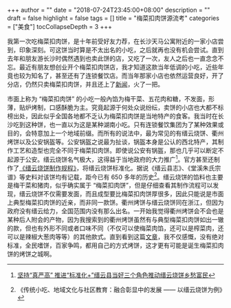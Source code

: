 +++
author = ""
date = "2018-07-24T23:45:00+08:00"
description = ""
draft = false
highlight = false
tags = []
title = "梅菜扣肉饼源流考"
categories = ["美食"]
tocCollapseDepth = 3
+++

我第一次吃梅菜扣肉饼，是十年前受好友力荐，在长沙天马公寓附近的一家小店尝到，印象深刻。可这饼当时算是不太出名的小吃，之后就再也没有机会尝试。直到去年和朋友游长沙时偶然遇到也卖此饼的店，又吃了一次，友人之后也一直念念不忘。最近有朋友想创业开个梅菜扣肉饼店，我才知道这款当年低调的小吃，近些年竟也较为知名了，甚至还有了连锁餐饮店。而当年那家小店也依然运营良好，开了分店，仍然只卖梅菜扣肉饼，并且还上了[新闻](https://www.bbc.com/zhongwen/simp/world/2014/06/140606_xijinping_shaojianhua_meatpie)，火了一把。

市面上称为 “梅菜扣肉饼” 的小吃一般內馅为梅干菜、五花肉和糖，不发面，形薄，贴炉烤制，口感酥脆为主。究竟起源于何处众说纷纭，卖饼的小店也大都不标榜出处，因此似乎全国各地都不乏认为梅菜扣肉饼是当地特产的食客。我当时在长沙吃到这种饼，也一直以为这是某种湖南小吃。只有连锁餐饮集团为了某种效果或目的，会特意加上一个地域前缀。而所有的说法中，最为常见的有缙云烧饼、衢州烤饼以及公安锅盔等。公安锅盔之说最为扯谈，锅盔本身是公认的西北特产，其制作工艺和造型也完全不同于梅菜扣肉饼。即使说公安有锅盔，那也几乎可以断定不起源于公安。缙云烧饼名气极大，这得益于当地政府的大力推广[^jinyun]。官方甚至还制作了[《缙云烧饼制作规程》](http://www.360doc.com/content/17/0326/08/33004942_640206958.shtml)，将缙云烧饼标准化。据说《缙云县志》、《堂溪朱氏宗谱》等史料对该饼均有记载，距今已有 650 多年的历史[^fang-su-wen]。缙云烧饼的馅料也主要是梅干菜和猪肉，似乎确实属于 “梅菜扣肉饼”，但是仔细查看其制作流程可以发现，缙云烧饼不仅需要发面，而且成型要比梅菜扣肉饼厚很多，因此只能说是市面上典型梅菜扣肉饼的近亲，而非同一款饼。衢州烤饼与缙云烧饼同在浙江，但因为政府没有缙云给力，全国范围内没有那么出名。一开始我觉得衢州烤饼会不会也是某种后人附会的产物，因为我搜索到的衢州烤饼虽然有与典型梅菜扣肉饼如出一辙的款，但也有外形不同或者口味不同（不仅可以使梅菜肉馅，还可以是榨菜肉，还可以是辣椒大葱肉等等）的其他款式。直到看到这篇[文章](https://travel.ifeng.com/a/20160603/41618007_0.shtml)，我不仅感慨，没有绝对标准，全民嗜饼，百家争鸣，都用自己的方式烤饼，这才更有可能是诞生梅菜扣肉饼的烤饼之城啊。

[^jinyun]: [坚持“真严高” 推进“标准化+”缙云县当好三个角色推动缙云烧饼乡愁富民](http://www.jinyun.gov.cn/zfzx/qydt/201706/t20170616_2144447.html)
[^fang-su-wen]: 《传统小吃、地域文化与社区教育：融合彰显中的发展 —— 以缙云烧饼为例》

